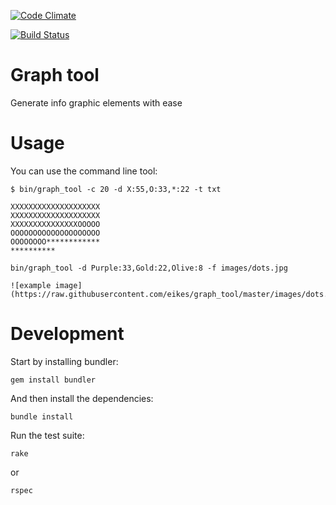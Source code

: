 [![Code Climate](https://codeclimate.com/github/eikes/graph_tool/badges/gpa.svg)](https://codeclimate.com/github/eikes/graph_tool)

[![Build Status](https://travis-ci.org/eikes/graph_tool.svg?branch=master)](https://travis-ci.org/eikes/graph_tool)

# Graph tool

Generate info graphic elements with ease

# Usage

You can use the command line tool:

    $ bin/graph_tool -c 20 -d X:55,O:33,*:22 -t txt

    XXXXXXXXXXXXXXXXXXXX
    XXXXXXXXXXXXXXXXXXXX
    XXXXXXXXXXXXXXXOOOOO
    OOOOOOOOOOOOOOOOOOOO
    OOOOOOOO************
    **********

    bin/graph_tool -d Purple:33,Gold:22,Olive:8 -f images/dots.jpg

    ![example image](https://raw.githubusercontent.com/eikes/graph_tool/master/images/dots.jpg)

# Development

Start by installing bundler:

    gem install bundler

And then install the dependencies:

    bundle install

Run the test suite:

    rake

or

    rspec
